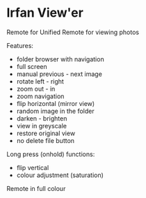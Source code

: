 # Irfan View'er
Remote for Unified Remote
for viewing photos

Features:

- folder browser with navigation
- full screen
- manual previous - next image
- rotate left - right
- zoom out - in
- zoom navigation
- flip horizontal (mirror view)
- random image in the folder
- darken - brighten
- view in greyscale
- restore original view
- no delete file button
 
Long press (onhold) functions:

- flip vertical
- colour adjustment (saturation)

Remote in full colour

